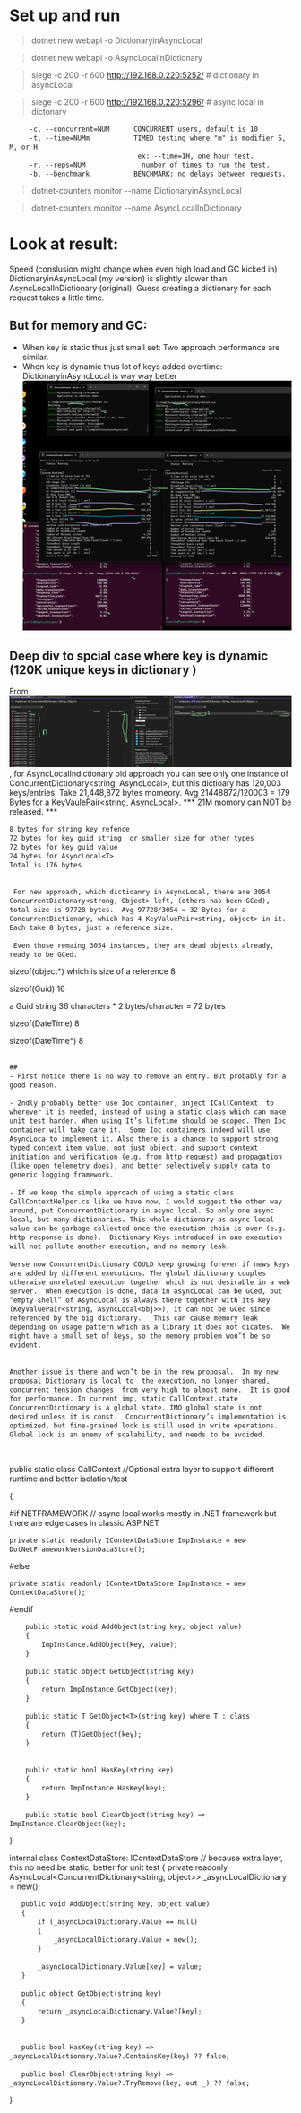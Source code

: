 # Set up and run

> dotnet new webapi -o DictionaryinAsyncLocal

> dotnet new webapi -o AsyncLocalInDictionary


 > siege -c 200 -r 600  http://192.168.0.220:5252/    # dictionary in asyncLocal

 > siege -c 200 -r 600  http://192.168.0.220:5296/    # async local in dictonary
 
``` 
	 -c, --concurrent=NUM      CONCURRENT users, default is 10
	 -t, --time=NUMm           TIMED testing where "m" is modifier S, M, or H
								ex: --time=1H, one hour test.
	 -r, --reps=NUM              number of times to run the test.
	 -b, --benchmark           BENCHMARK: no delays between requests.
```
 
  > dotnet-counters monitor  --name DictionaryinAsyncLocal

  > dotnet-counters monitor  --name AsyncLocalInDictionary
  
  
  # Look at result:
  
  Speed (conslusion might change when even high load and GC kicked in)
    DictionaryinAsyncLocal (my version) is slightly slower than AsyncLocalInDictionary (original).  Guess creating a dictionary for each request takes a little time.

  
  ## But for memory and GC:
  
  - When key is static thus just small set:	Two approach performance are similar.
  - When key is dynamic thus lot of keys added overtime: DictionaryinAsyncLocal is way way better 	
  ![when key is dymamic, DictionaryinAsyncLocal is better on GC](./LargeDynamicKeySets2AppraocCompareDicInAsyncLocalIsMuchBetterForGC.png)
  
  
  ## Deep div to spcial case where key is dynamic (120K unique keys in dictionary )

  From ![](./OneGiantDictionary1InstanceButManyKeys.png) , for AsyncLocalIndictionary old approach you can see only one instance of ConcurrentDictionary<string, AsyncLocal<object>>, but this dictioary has 120,003 keys/entries. Take 21,448,872 bytes momeory. Avg  21448872/120003 = 179 Bytes for a KeyVaulePair<string, AsyncLocal<object>>.  *** 21M momory can NOT be released. ***  
 
 ```
 8 bytes for string key refence
 72 bytes for key guid string  or smaller size for other types
 72 bytes for key guid value
 24 bytes for AsyncLocal<T>
Total is 176 bytes 


  For new approach, which dictioanry in AsyncLocal, there are 3054 ConcurrentDictonary<strong, Object> left, (others has been GCed), total size is 97728 bytes.  Avg 97728/3054 = 32 Bytes for a ConcurrentDictionary, which has 4 KeyValuePair<string, object> in it. Each take 8 bytes, just a reference size.  
  
  Even those remaing 3054 instances, they are dead objects already, ready to be GCed.

```
sizeof(object*) which is size of a reference
8

sizeof(Guid)
16

a Guid string
36 characters * 2 bytes/character = 72 bytes

sizeof(DateTime)
8

sizeof(DateTime*)
8

```

## 
- First notice there is no way to remove an entry. But probably for a good reason. 

- 2ndly probably better use Ioc container, inject ICallContext  to wherever it is needed, instead of using a static class which can make unit test harder. When using It’s lifetime should be scoped. Then Ioc container will take care it.  Some Ioc containers indeed will use AsyncLoca to implement it. Also there is a chance to support strong typed context item value, not just object, and support context initiation and verification (e.g. from http request) and propagation (like open telemetry does), and better selectively supply data to generic logging framework.  

- If we keep the simple approach of using a static class CallContextHelper.cs like we have now, I would suggest the other way around, put ConcurrentDictionary in async local. So only one async local, but many dictionaries. This whole dictionary as async local value can be garbage collected once the execution chain is over (e.g. http response is done).  Dictionary Keys introduced in one execution will not pollute another execution, and no memory leak.  

Verse now ConcurrentDictionary COULD keep growing forever if news keys are added by different executions. The global dictionary couples otherwise unrelated execution together which is not desirable in a web server.  When execution is done, data in asyncLocal can be GCed, but “empty shell” of AsyncLocal is always there together with its key (KeyValuePair<string, AsyncLocal<obj>>), it can not be GCed since referenced by the big dictionary.   This can cause memory leak depending on usage pattern which as a library it does not dicates.  We might have a small set of keys, so the memory problem won’t be so evident. 


Another issue is there and won’t be in the new proposal.  In my new proposal Dictionary is local to  the execution, no longer shared, concurrent tension changes  from very high to almost none.  It is good for performance. In current imp, static CallContext.state ConcurrentDictionary is a global state. IMO global state is not desired unless it is const.  ConcurrentDictionary’s implementation is optimized, but fine-grained lock is still used in write operations. Global lock is an enemy of scalability, and needs to be avoided. 



```

public static class CallContext  //Optional extra layer to support different runtime and better isolation/test

{

   \#if NETFRAMEWORK  // async local works mostly in .NET framework but there are edge cases in classic ASP.NET

    private static readonly IContextDataStore ImpInstance = new DotNetFrameworkVersionDataStore();

   \#else

    private static readonly IContextDataStore ImpInstance = new ContextDataStore(); 

   \#endif

        public static void AddObject(string key, object value)
        {
            ImpInstance.AddObject(key, value);
        }

        public static object GetObject(string key)
        {
            return ImpInstance.GetObject(key);
        }

        public static T GetObject<T>(string key) where T : class
        {
            return (T)GetObject(key);
        }


        public static bool HasKey(string key)
        {
            return ImpInstance.HasKey(key);
        }

        public static bool ClearObject(string key) => ImpInstance.ClearObject(key);

}

  
  internal class ContextDataStore: IContextDataStore  // because extra layer, this no need be static, better for unit test
   {
       private readonly AsyncLocal<ConcurrentDictionary<string, object>> _asyncLocalDictionary = new();

       public void AddObject(string key, object value)
       {
           if (_asyncLocalDictionary.Value == null)
           {
               _asyncLocalDictionary.Value = new();
           }

           _asyncLocalDictionary.Value[key] = value;
       }

       public object GetObject(string key)
       {
           return _asyncLocalDictionary.Value?[key];
       }


       public bool HasKey(string key) => _asyncLocalDictionary.Value?.ContainsKey(key) ?? false;

       public bool ClearObject(string key) => _asyncLocalDictionary.Value?.TryRemove(key, out _) ?? false;
   }
``` 